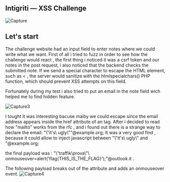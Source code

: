 
## Intigriti — XSS Challenge 

![Capture](https://user-images.githubusercontent.com/59454895/112804703-fff84980-9074-11eb-972e-85a85c837655.PNG)

## Let's start

The challenge website had an input field to enter notes where we could write what we want.
First of all i tried to fuzz in order to see how the challenge would react , the first thing i noticed it was a csrf token and our notes in the post request,
i also noticed that the backend checks the submitted note. If we send a special character to escape the HTML element, such as <  , the server would sanitize with the  htmlspecialchars() PHP function, which should prevent XSS attempts on this field.

Fortunately during my test i also tried to put an email in the note field wich helped me to find hidden feature.

![Capture3](https://user-images.githubusercontent.com/59454895/112806481-18696380-9077-11eb-95b0-8221d5b8cc54.PNG)

I tought it was interesting bacuse maiby we could escape since the email address appears inside the href attribute of an <a> tag.
After i decided to read how "mailto" works from the rfc , and i found out there is a strange way to declare the email:
"\\\"it's\ ugly\\\""@example.org;
 It was a very good find , because it could allow to inject javascript between "\\\"it's\ ugly\\\" and "@example.org;
  
the final payload was :
"\\\"traffik\prova\\\"\ onmouseover=alert('flag{THIS_IS_THE_FLAG}');"@outlook.it .

The following payload breaks out of the attribute and adds an onmouseover event.
![Capture4](https://user-images.githubusercontent.com/59454895/112809118-fae9c900-9079-11eb-951b-3f9bd7a7ae00.PNG)
